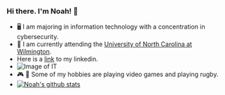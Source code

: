 ### Hi there. I'm Noah! 👋

- 🖥️ I am majoring in information technology with a concentration in cybersecurity.
- 🌊 I am currently attending the [University of North Carolina at Wilmington](https://uncw.edu/).
- Here is a [link](https://www.linkedin.com/in/noah-vu-244050150/) to my linkedin.
- ![Image of IT](https://techsprohub.com/wp-content/uploads/2022/01/information-technology.jpg)
- 🎮 🏉 Some of my hobbies are playing video games and playing rugby.
- [![Noah's github stats](https://github-readme-stats.vercel.app/api?username=noah-vu&count_private=true&show_icons=true&theme=radical&hide_rank=false)](https://github.com/anuraghazra/github-readme-stats)
